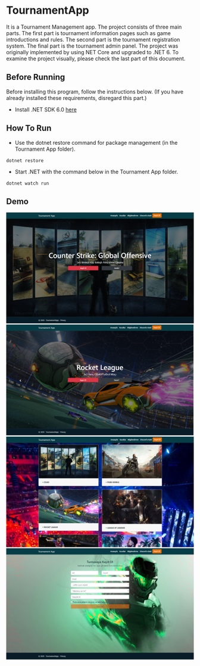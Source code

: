 # TournamentApp

It is a Tournament Management app. The project consists of three main parts. The first part is tournament information pages such as game introductions and rules. The second part is the tournament registration system. The final part is the tournament admin panel. 
The project was originally implemented by using NET Core and upgraded to .NET 6. To examine the project visually, please check the last part of this document.

## Before Running

Before installing this program, follow the instructions below. (If you have already installed these requirements, disregard this part.)
* Install .NET SDK 6.0 [here](https://dotnet.microsoft.com/download)

## How To Run

* Use the dotnet restore command for package management (in the Tournament App folder).
```
dotnet restore
```
* Start .NET with the command below in the Tournament App folder.
```
dotnet watch run
```

## Demo
![](https://github.com/Hryurt/TournamentApp/blob/31813fd23640ce13ca8050145964483e142926c9/TournamentApp/wwwroot/img/Demo1.png)
![](https://github.com/Hryurt/TournamentApp/blob/31813fd23640ce13ca8050145964483e142926c9/TournamentApp/wwwroot/img/Demo2.png)
![](https://github.com/Hryurt/TournamentApp/blob/31813fd23640ce13ca8050145964483e142926c9/TournamentApp/wwwroot/img/Demo3.png)
![](https://github.com/Hryurt/TournamentApp/blob/31813fd23640ce13ca8050145964483e142926c9/TournamentApp/wwwroot/img/Demo4.png)

